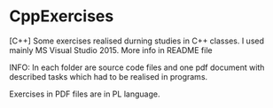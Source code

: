 # CppExercises
[C++] Some exercises realised durning studies in C++ classes. I used mainly MS Visual Studio 2015. More info in README file 

INFO: In each folder are source code files and one pdf document with described tasks which had to be realised in programs.

Exercises in PDF files are in PL language.

